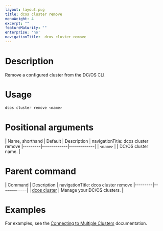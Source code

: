 ```yaml
---
layout: layout.pug
title: dcos cluster remove
menuWeight: 4
excerpt: ""
featureMaturity: ""
enterprise: 'no'
navigationTitle:  dcos cluster remove
---
```


<!-- This source repo for this topic is https://github.com/dcos/dcos-docs -->


# Description
Remove a configured cluster from the DC/OS CLI.

# Usage

```bash
dcos cluster remove <name>
```

# Positional arguments

| Name, shorthand | Default | Description |
navigationTitle:  dcos cluster remove
|---------|-------------|-------------|
| `<name>`   |             | DC/OS cluster name. |

# Parent command

| Command | Description |
navigationTitle:  dcos cluster remove
|---------|-------------|
| [dcos cluster](/docs/1.10/cli/command-reference/dcos-cluster/) | Manage your DC/OS clusters. |

# Examples
For examples, see the [Connecting to Multiple Clusters](/docs/1.10/cli/multi-cluster-cli/) documentation.
